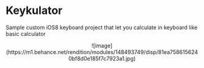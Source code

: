 # Keykulator
Sample custom iOS8 keyboard project that let you calculate in keyboard like basic calculator

<center>
![image](https://m1.behance.net/rendition/modules/148493749/disp/81ea7586156240bf8d0e185f7c7923a1.jpg)
</center>